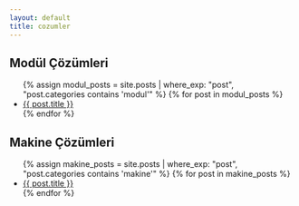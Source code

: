```yaml
---
layout: default
title: cozumler
---
```


## Modül Çözümleri
<ul>
  {% assign modul_posts = site.posts | where_exp: "post", "post.categories contains 'modul'" %}
  {% for post in modul_posts %}
    <li><a href="{{ post.url }}">{{ post.title }}</a></li>
  {% endfor %}
</ul>

## Makine Çözümleri
<ul>
  {% assign makine_posts = site.posts | where_exp: "post", "post.categories contains 'makine'" %}
  {% for post in makine_posts %}
    <li><a href="{{ post.url }}">{{ post.title }}</a></li>
  {% endfor %}
</ul>
